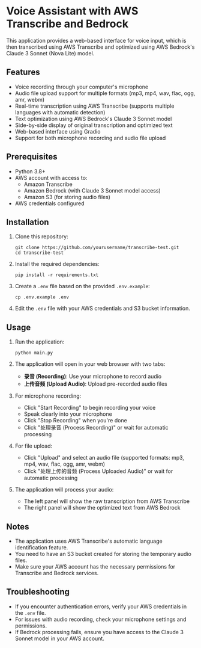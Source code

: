 # Voice Assistant with AWS Transcribe and Bedrock

This application provides a web-based interface for voice input, which is then transcribed using AWS Transcribe and optimized using AWS Bedrock's Claude 3 Sonnet (Nova Lite) model.

## Features

- Voice recording through your computer's microphone
- Audio file upload support for multiple formats (mp3, mp4, wav, flac, ogg, amr, webm)
- Real-time transcription using AWS Transcribe (supports multiple languages with automatic detection)
- Text optimization using AWS Bedrock's Claude 3 Sonnet model
- Side-by-side display of original transcription and optimized text
- Web-based interface using Gradio
- Support for both microphone recording and audio file upload

## Prerequisites

- Python 3.8+
- AWS account with access to:
  - Amazon Transcribe
  - Amazon Bedrock (with Claude 3 Sonnet model access)
  - Amazon S3 (for storing audio files)
- AWS credentials configured

## Installation

1. Clone this repository:
   ```
   git clone https://github.com/yourusername/transcribe-test.git
   cd transcribe-test
   ```

2. Install the required dependencies:
   ```
   pip install -r requirements.txt
   ```

3. Create a `.env` file based on the provided `.env.example`:
   ```
   cp .env.example .env
   ```

4. Edit the `.env` file with your AWS credentials and S3 bucket information.

## Usage

1. Run the application:
   ```
   python main.py
   ```

2. The application will open in your web browser with two tabs:
   - **录音 (Recording)**: Use your microphone to record audio
   - **上传音频 (Upload Audio)**: Upload pre-recorded audio files

3. For microphone recording:
   - Click "Start Recording" to begin recording your voice
   - Speak clearly into your microphone
   - Click "Stop Recording" when you're done
   - Click "处理录音 (Process Recording)" or wait for automatic processing

4. For file upload:
   - Click "Upload" and select an audio file (supported formats: mp3, mp4, wav, flac, ogg, amr, webm)
   - Click "处理上传的音频 (Process Uploaded Audio)" or wait for automatic processing

5. The application will process your audio:
   - The left panel will show the raw transcription from AWS Transcribe
   - The right panel will show the optimized text from AWS Bedrock

## Notes

- The application uses AWS Transcribe's automatic language identification feature.
- You need to have an S3 bucket created for storing the temporary audio files.
- Make sure your AWS account has the necessary permissions for Transcribe and Bedrock services.

## Troubleshooting

- If you encounter authentication errors, verify your AWS credentials in the `.env` file.
- For issues with audio recording, check your microphone settings and permissions.
- If Bedrock processing fails, ensure you have access to the Claude 3 Sonnet model in your AWS account.
